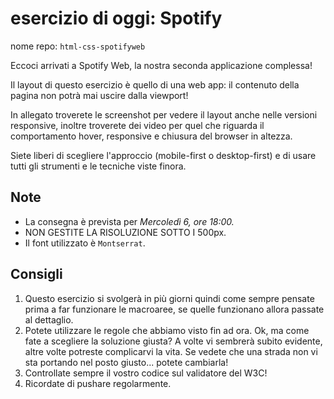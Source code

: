 # esercizio di oggi: **Spotify**

nome repo: `html-css-spotifyweb`

Eccoci arrivati a Spotify Web, la nostra seconda applicazione complessa!

Il layout di questo esercizio è quello di una web app: il contenuto della pagina non potrà mai uscire dalla viewport!

In allegato troverete le screenshot per vedere il layout anche nelle versioni responsive, inoltre troverete dei video per quel che riguarda il comportamento hover, responsive e chiusura del browser in altezza.

Siete liberi di scegliere l'approccio (mobile-first o desktop-first) e di usare tutti gli strumenti e le tecniche viste finora.

## Note

- La consegna è prevista per *Mercoledì 6, ore 18:00.*
- NON GESTITE LA RISOLUZIONE SOTTO I 500px.
- Il font utilizzato è `Montserrat`.

## Consigli

1. Questo esercizio si svolgerà in più giorni quindi come sempre pensate prima a far funzionare le macroaree, se quelle funzionano allora passate al dettaglio.
1. Potete utilizzare le regole che abbiamo visto fin ad ora. Ok, ma come fate a scegliere la soluzione giusta? A volte vi sembrerà subito evidente, altre volte potreste complicarvi la vita. Se vedete che una strada non vi sta portando nel posto giusto... potete cambiarla!
1. Controllate sempre il vostro codice sul validatore del W3C!
1. Ricordate di pushare regolarmente.
